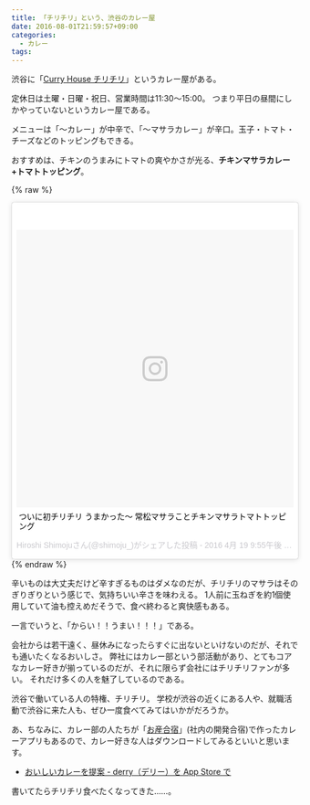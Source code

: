 ```yaml
---
title: 「チリチリ」という、渋谷のカレー屋
date: 2016-08-01T21:59:57+09:00
categories:
  - カレー
tags:
---
```


渋谷に「[Curry House チリチリ](http://xn--7cka6jb.com/)」というカレー屋がある。

定休日は土曜・日曜・祝日、営業時間は11:30〜15:00。
つまり平日の昼間にしかやっていないというカレー屋である。

メニューは「〜カレー」が中辛で、「〜マサラカレー」が辛口。玉子・トマト・チーズなどのトッピングもできる。

おすすめは、チキンのうまみにトマトの爽やかさが光る、**チキンマサラカレー+トマトトッピング**。

{% raw %}
<blockquote class="instagram-media" data-instgrm-captioned data-instgrm-version="7" style=" background:#FFF; border:0; border-radius:3px; box-shadow:0 0 1px 0 rgba(0,0,0,0.5),0 1px 10px 0 rgba(0,0,0,0.15); margin: 1px; max-width:658px; padding:0; width:99.375%; width:-webkit-calc(100% - 2px); width:calc(100% - 2px);"><div style="padding:8px;"> <div style=" background:#F8F8F8; line-height:0; margin-top:40px; padding:50.0% 0; text-align:center; width:100%;"> <div style=" background:url(data:image/png;base64,iVBORw0KGgoAAAANSUhEUgAAACwAAAAsCAMAAAApWqozAAAABGdBTUEAALGPC/xhBQAAAAFzUkdCAK7OHOkAAAAMUExURczMzPf399fX1+bm5mzY9AMAAADiSURBVDjLvZXbEsMgCES5/P8/t9FuRVCRmU73JWlzosgSIIZURCjo/ad+EQJJB4Hv8BFt+IDpQoCx1wjOSBFhh2XssxEIYn3ulI/6MNReE07UIWJEv8UEOWDS88LY97kqyTliJKKtuYBbruAyVh5wOHiXmpi5we58Ek028czwyuQdLKPG1Bkb4NnM+VeAnfHqn1k4+GPT6uGQcvu2h2OVuIf/gWUFyy8OWEpdyZSa3aVCqpVoVvzZZ2VTnn2wU8qzVjDDetO90GSy9mVLqtgYSy231MxrY6I2gGqjrTY0L8fxCxfCBbhWrsYYAAAAAElFTkSuQmCC); display:block; height:44px; margin:0 auto -44px; position:relative; top:-22px; width:44px;"></div></div> <p style=" margin:8px 0 0 0; padding:0 4px;"> <a href="https://www.instagram.com/p/BEaM_1qskRu/" style=" color:#000; font-family:Arial,sans-serif; font-size:14px; font-style:normal; font-weight:normal; line-height:17px; text-decoration:none; word-wrap:break-word;" target="_blank">ついに初チリチリ うまかった〜 常松マサラことチキンマサラトマトトッピング</a></p> <p style=" color:#c9c8cd; font-family:Arial,sans-serif; font-size:14px; line-height:17px; margin-bottom:0; margin-top:8px; overflow:hidden; padding:8px 0 7px; text-align:center; text-overflow:ellipsis; white-space:nowrap;">Hiroshi Shimojuさん(@shimoju_)がシェアした投稿 - <time style=" font-family:Arial,sans-serif; font-size:14px; line-height:17px;" datetime="2016-04-20T04:55:39+00:00">2016  4月 19 9:55午後 PDT</time></p></div></blockquote>
<script async defer src="//platform.instagram.com/en_US/embeds.js"></script>
{% endraw %}

辛いものは大丈夫だけど辛すぎるものはダメなのだが、チリチリのマサラはそのぎりぎりという感じで、気持ちいい辛さを味わえる。
1人前に玉ねぎを約1個使用していて油も控えめだそうで、食べ終わると爽快感もある。

一言でいうと、「からい！！うまい！！！」である。

会社からは若干遠く、昼休みになったらすぐに出ないといけないのだが、それでも通いたくなるおいしさ。
弊社にはカレー部という部活動があり、とてもコアなカレー好きが揃っているのだが、それに限らず会社にはチリチリファンが多い。
それだけ多くの人を魅了しているのである。

渋谷で働いている人の特権、チリチリ。
学校が渋谷の近くにある人や、就職活動で渋谷に来た人も、ぜひ一度食べてみてはいかがだろうか。

あ、ちなみに、カレー部の人たちが「[お産合宿](http://osan.pepabo.com/)」(社内の開発合宿)で作ったカレーアプリもあるので、カレー好きな人はダウンロードしてみるといいと思います。

- [おいしいカレーを提案 - derry（デリー）を App Store で](https://itunes.apple.com/jp/app/oishiikarewo-ti-an-derry-deri/id1035094085?mt=8)

書いてたらチリチリ食べたくなってきた……。
